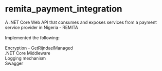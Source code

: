 # remita_payment_integration
A .NET Core Web API that consumes and exposes services from a payment service provider in Nigeria - REMITA<br><br>
Implemented the following:<br><br>
Encryption - GetRijndaelManaged <br>
.NET Core Middleware <br>
Logging mechanism <br>
Swagger<br>
